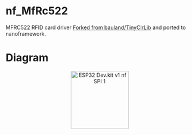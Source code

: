 # nf_MfRc522
MFRC522 RFID card driver 
[Forked from bauland/TinyClrLib](https://github.com/bauland/TinyClrLib/tree/master/Modules/Others/MfRc522) and ported to nanoframework.

# Diagram

<p align="center">
  <img src="nf_MfRc522/nf_MfRc522/ESP32-RC522.jpg" width="155" title="ESP32 Dev.kit v1 nf SPI 1">
</p>
